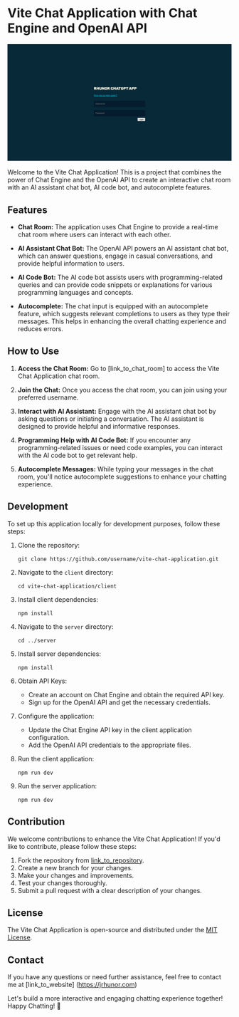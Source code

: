 # Vite Chat Application with Chat Engine and OpenAI API

![Vite Chat Application](https://raw.githubusercontent.com/rhunor/chapapp_openAI/main/image/Screenshot%202023-07-31%20at%208.11.46%20AM.png)

Welcome to the Vite Chat Application! This is a project that combines the power of Chat Engine and the OpenAI API to create an interactive chat room with an AI assistant chat bot, AI code bot, and autocomplete features.

## Features

- **Chat Room:** The application uses Chat Engine to provide a real-time chat room where users can interact with each other.

- **AI Assistant Chat Bot:** The OpenAI API powers an AI assistant chat bot, which can answer questions, engage in casual conversations, and provide helpful information to users.

- **AI Code Bot:** The AI code bot assists users with programming-related queries and can provide code snippets or explanations for various programming languages and concepts.

- **Autocomplete:** The chat input is equipped with an autocomplete feature, which suggests relevant completions to users as they type their messages. This helps in enhancing the overall chatting experience and reduces errors.

## How to Use

1. **Access the Chat Room:** Go to [link_to_chat_room] to access the Vite Chat Application chat room.

2. **Join the Chat:** Once you access the chat room, you can join using your preferred username.

3. **Interact with AI Assistant:** Engage with the AI assistant chat bot by asking questions or initiating a conversation. The AI assistant is designed to provide helpful and informative responses.

4. **Programming Help with AI Code Bot:** If you encounter any programming-related issues or need code examples, you can interact with the AI code bot to get relevant help.

5. **Autocomplete Messages:** While typing your messages in the chat room, you'll notice autocomplete suggestions to enhance your chatting experience.

## Development

To set up this application locally for development purposes, follow these steps:

1. Clone the repository:

   ```
   git clone https://github.com/username/vite-chat-application.git
   ```

2. Navigate to the `client` directory:

   ```
   cd vite-chat-application/client
   ```

3. Install client dependencies:

   ```
   npm install
   ```

4. Navigate to the `server` directory:

   ```
   cd ../server
   ```

5. Install server dependencies:

   ```
   npm install
   ```

6. Obtain API Keys:

   - Create an account on Chat Engine and obtain the required API key.
   - Sign up for the OpenAI API and get the necessary credentials.

7. Configure the application:

   - Update the Chat Engine API key in the client application configuration.
   - Add the OpenAI API credentials to the appropriate files.

8. Run the client application:

   ```
   npm run dev
   ```

9. Run the server application:

   ```
   npm run dev
   ```

## Contribution

We welcome contributions to enhance the Vite Chat Application! If you'd like to contribute, please follow these steps:

1. Fork the repository from [link_to_repository].
2. Create a new branch for your changes.
3. Make your changes and improvements.
4. Test your changes thoroughly.
5. Submit a pull request with a clear description of your changes.

## License

The Vite Chat Application is open-source and distributed under the [MIT License](https://opensource.org/licenses/MIT).

## Contact

If you have any questions or need further assistance, feel free to contact me at [link_to_website] (https://jrhunor.com)

Let's build a more interactive and engaging chatting experience together! Happy Chatting! 🎉


[link_to_repository]: (https://github.com/rhunor/chapapp_openAI.git)https://github.com/rhunor/chapapp_openAI.git
